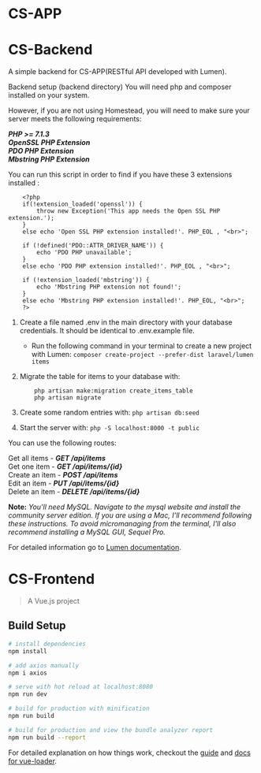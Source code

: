 # CS-APP

# CS-Backend
A simple backend for CS-APP(RESTful API developed with Lumen).

Backend setup (backend directory)
You will need php and composer installed on your system.

However, if you are not using Homestead, you will need to make sure your server meets the following requirements: <br/>

***PHP >= 7.1.3*** <br/>
***OpenSSL PHP Extension*** <br/>
***PDO PHP Extension*** <br/>
***Mbstring PHP Extension*** <br/>

You can run this script in order to find if you have these 3 extensions installed :

```
    <?php
    if(!extension_loaded('openssl')) {
        throw new Exception('This app needs the Open SSL PHP extension.');
	}
    else echo 'Open SSL PHP extension installed!'. PHP_EOL , "<br>";

    if (!defined('PDO::ATTR_DRIVER_NAME')) {
	    echo 'PDO PHP unavailable';
	}
    else echo 'PDO PHP extension installed!'. PHP_EOL , "<br>";

    if (!extension_loaded('mbstring')) { 
	    echo 'Mbstring PHP extension not found!';
	}
    else echo 'Mbstring PHP extension installed!'. PHP_EOL, "<br>";	
	?>
```

1. Create a file named .env in the main directory with your database credentials. It should be identical to .env.example file.
    - Run the following command in your terminal to create a new project with Lumen:
    ``` composer create-project --prefer-dist laravel/lumen items ```
    
2. Migrate the table for items to your database with:
    ``` 
        php artisan make:migration create_items_table
        php artisan migrate
    ```
    
3. Create some random entries with:
    ``` php artisan db:seed ```

4. Start the server with:
   ``` php -S localhost:8000 -t public ```

You can use the following routes:

Get all items - ***GET /api/items*** <br/>
Get one item - ***GET /api/items/{id}*** <br/>
Create an item - ***POST /api/items*** <br/>
Edit an item - ***PUT /api/items/{id}*** <br/>
Delete an item - ***DELETE /api/items/{id}*** <br/>

**Note:** *You'll need MySQL. Navigate to the mysql website and install the community server edition. If you are using a Mac, I'll recommend following these instructions. To avoid micromanaging from the terminal, I'll also recommend installing a MySQL GUI, Sequel Pro.*

For detailed information go to [Lumen documentation](https://lumen.laravel.com/docs/5.8).

# CS-Frontend

> A Vue.js project

## Build Setup

``` bash
# install dependencies
npm install

# add axios manually 
npm i axios 

# serve with hot reload at localhost:8080
npm run dev

# build for production with minification
npm run build

# build for production and view the bundle analyzer report
npm run build --report
```

For detailed explanation on how things work, checkout the [guide](http://vuejs-templates.github.io/webpack/) and [docs for vue-loader](http://vuejs.github.io/vue-loader).
